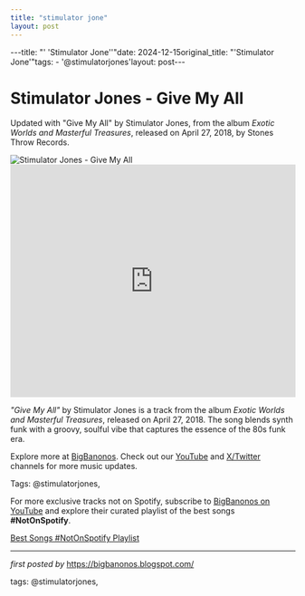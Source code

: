 ```yaml
---
title: "stimulator jone"
layout: post
---
```

---title: "' 'Stimulator Jone''"date: 2024-12-15original_title: "'Stimulator Jone'"tags:  - '@stimulatorjones'layout: post---<!-- Title of the Post --><h1 >Stimulator Jones - Give My All</h1> <!-- Introductory Text --><p >Updated with "Give My All" by Stimulator Jones, from the album *Exotic Worlds and Masterful Treasures*, released on April 27, 2018, by Stones Throw Records.</p> <!-- Featured Image --><div > <img src="https://i.ytimg.com/vi/m8KfOOpeMMM/maxresdefault.jpg" alt="Stimulator Jones - Give My All" /></div> <!-- YouTube Video Embed --><div > <iframe width="100%" height="411" src="https://www.youtube.com/embed/m8KfOOpeMMM" title="Stimulator Jones - Give My All" frameborder="0" allow="accelerometer; autoplay; clipboard-write; encrypted-media; gyroscope; picture-in-picture; web-share" referrerpolicy="strict-origin-when-cross-origin" allowfullscreen></iframe></div> <!-- Song Information --><div > <p><em>"Give My All"</em> by Stimulator Jones is a track from the album *Exotic Worlds and Masterful Treasures*, released on April 27, 2018. The song blends synth funk with a groovy, soulful vibe that captures the essence of the 80s funk era.</p></div> <!-- Footer Links --><div > <p>Explore more at <a href="https://bigbanonos.blogspot.com/" target="_blank">BigBanonos</a>. Check out our <a href="https://www.youtube.com/@BigBanonos" target="_blank">YouTube</a> and <a href="https://x.com/bigbanonos" target="_blank">X/Twitter</a> channels for more music updates.</p></div> <!-- Tags --><p >Tags: @stimulatorjones,</p><!--Subscribe and Playlist Links--><div>    <p>For more exclusive tracks not on Spotify, subscribe to <a href="https://www.youtube.com/@BigBanonos" target="_blank">BigBanonos on YouTube</a> and explore their curated playlist of the best songs <strong>#NotOnSpotify</strong>.</p>    <p><a href="https://www.youtube.com/playlist?list=PLtuNtuTatqI0kFahUCbtbfenC_ET5O_tr" target="_blank">Best Songs #NotOnSpotify Playlist<br /></a></p></div><hr /><p><em>first posted by</em> <a href="https://bigbanonos.blogspot.com/" rel="noopener" target="_new">https://bigbanonos.blogspot.com/</a></p><p>tags: @stimulatorjones,</p>